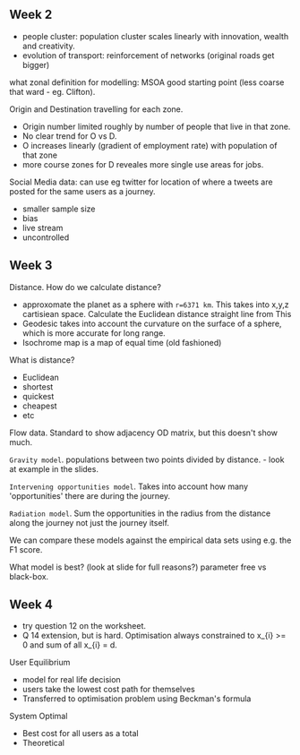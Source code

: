 ## Week 2

 - people cluster: population cluster scales linearly with innovation, wealth and creativity.
 - evolution of transport: reinforcement of networks (original roads get bigger)

what zonal definition for modelling: MSOA good starting point (less coarse that ward - eg. Clifton).

Origin and Destination travelling for each zone.
- Origin number limited roughly by number of people that live in that zone.
- No clear trend for O vs D.
- O increases linearly (gradient of employment rate) with population of that zone
- more course zones for D reveales more single use areas for jobs.

Social Media data: can use eg twitter for location of where a tweets are posted for the same users as a journey.
 - smaller sample size
 - bias
 - live stream
 - uncontrolled


## Week 3

Distance. How do we calculate distance?
 - approxomate the planet as a sphere with `r=6371 km`. This takes into x,y,z cartisiean space. Calculate the Euclidean distance straight line from This
 - Geodesic takes into account the curvature on the surface of a sphere, which is more accurate for long range.
 - Isochrome map is a map of equal time (old fashioned)

What is distance?
 - Euclidean
 - shortest
 - quickest
 - cheapest
 - etc

Flow data. Standard to show adjacency OD matrix, but this doesn't show much.

`Gravity model`. populations between two points divided by distance. - look at example in the slides.

`Intervening opportunities model`. Takes into account how many 'opportunities' there are during the journey.

`Radiation model`. Sum the opportunities in the radius from the distance along the journey not just the journey itself.

We can compare these models against the empirical data sets using e.g. the F1 score.

What model is best? (look at slide for full reasons?) parameter free vs black-box.


## Week 4
* try question 12 on the worksheet.
* Q 14 extension, but is hard.
Optimisation always constrained to x_{i} >= 0 and sum of all x_{i} = d.

User Equilibrium
  - model for real life decision
  - users take the lowest cost path for themselves
  - Transferred to optimisation problem using Beckman's formula


System Optimal
  - Best cost for all users as a total
  - Theoretical
